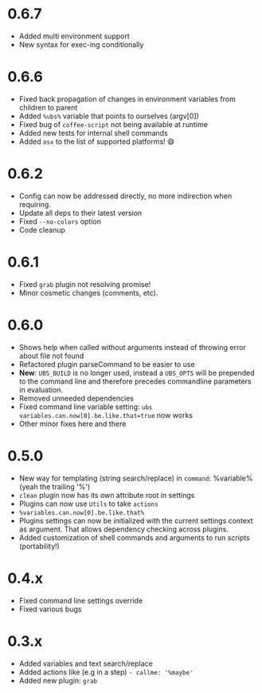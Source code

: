 0.6.7
=====
* Added multi environment support
* New syntax for exec-ing conditionally

0.6.6
=====
* Fixed back propagation of changes in environment variables from children to parent
* Added ```%ubs%``` variable that points to ourselves (argv[0])
* Fixed bug of ```coffee-script``` not being available at runtime
* Added new tests for internal shell commands
* Added `osx` to the list of supported platforms! :smile:

0.6.2
=====
* Config can now be addressed directly, no more indirection when requiring.
* Update all deps to their latest version
* Fixed ```--no-colors``` option
* Code cleanup

0.6.1
=====
* Fixed ```grab``` plugin not resolving promise!
* Minor cosmetic changes (comments, etc).

0.6.0
=====
* Shows help when called without arguments instead of throwing error about file not found
* Refactored plugin parseCommand to be easier to use
* __New__: ```UBS_BUILD``` is no longer used, instead a ```UBS_OPTS``` will be prepended to the command line and therefore precedes commandline parameters in evaluation.
* Removed unneeded dependencies
* Fixed command line variable setting: ```ubs variables.can.now[0].be.like.that=true``` now works
* Other minor fixes here and there

0.5.0
=====
* New way for templating (string search/replace) in ```command```: %variable% (yeah the trailing '%')
* ```clean``` plugin now has its own attribute root in settings
* Plugins can now use ```Utils``` to take ```actions```
* ```%variables.can.now[0].be.like.that%```
* Plugins settings can now be initialized with the current settings context as argument. That allows dependency checking across plugins.
* Added customization of shell commands and arguments to run scripts (portability!)

0.4.x
=====
* Fixed command line settings override
* Fixed various bugs

0.3.x
=====
* Added variables and text search/replace
* Added actions like (e.g in a step) ```- callme: '%maybe'```
* Added new plugin: ```grab```
